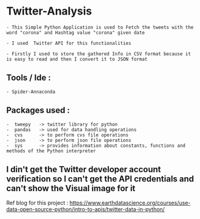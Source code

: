 # Twitter-Analysis


    - This Simple Python Application is used to Fetch the tweets with the word "corona" and Hashtag value "corona" given date
  
    - I used  Twitter API for this functionalities
    
    - Firstly I used to store the gathered Info in CSV format because it is easy to read and then I convert it to JSON format
    

## Tools / Ide :

    - Spider-Annaconda
    
## Packages used :

    -  tweepy   -> twitter library for python 
    -  pandas   -> used for data handling operations
    -  cvs      -> to perform cvs file operations
    -  json     -> to perform json file operations
    -  sys      -> provides information about constants, functions and methods of the Python interpreter
    
  ## I din't get the Twitter developer account verification so I can't get the API credentials and can't show the Visual image for it
  
  
  Ref blog for this project : https://www.earthdatascience.org/courses/use-data-open-source-python/intro-to-apis/twitter-data-in-python/
    
